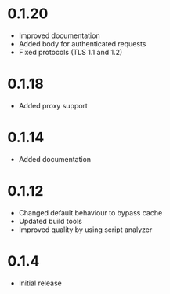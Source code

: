 # 0.1.20

- Improved documentation
- Added body for authenticated requests
- Fixed protocols (TLS 1.1 and 1.2)

# 0.1.18

- Added proxy support

# 0.1.14

- Added documentation

# 0.1.12

- Changed default behaviour to bypass cache
- Updated build tools
- Improved quality by using script analyzer

# 0.1.4

- Initial release